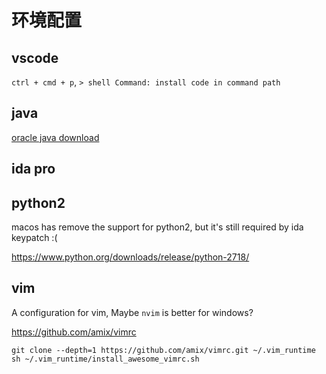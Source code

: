 # 环境配置

## vscode

`ctrl + cmd + p`, `> shell Command: install code in command path`

## java

[oracle java download](https://www.oracle.com/java/technologies/downloads/)

## ida pro

## python2

macos has remove the support for python2, but it's still required by ida keypatch :(

https://www.python.org/downloads/release/python-2718/

## vim

A configuration for vim, Maybe `nvim` is better for windows?

https://github.com/amix/vimrc

```shell
git clone --depth=1 https://github.com/amix/vimrc.git ~/.vim_runtime
sh ~/.vim_runtime/install_awesome_vimrc.sh
```
